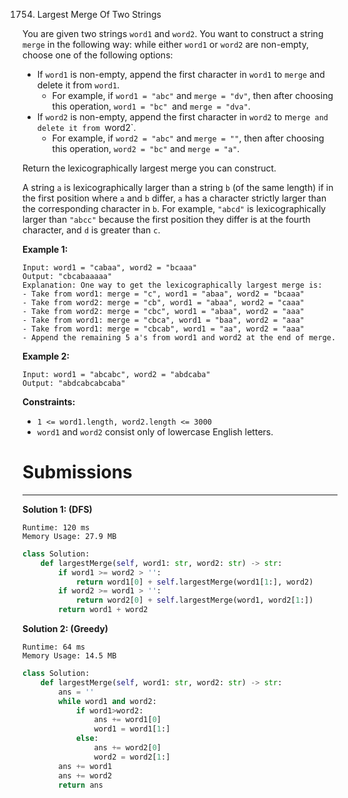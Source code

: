 1754. Largest Merge Of Two Strings

You are given two strings `word1` and `word2`. You want to construct a string `merge` in the following way: while either `word1` or `word2` are non-empty, choose one of the following options:

* If `word1` is non-empty, append the first character in `word1` to `merge` and delete it from `word1`.
    * For example, if `word1 = "abc"` and `merge = "dv"`, then after choosing this operation, `word1 = "bc" `and `merge = "dva"`.
* If `word2` is non-empty, append the first character in `word2` to m`erge and delete it from `word2`.
    * For example, if `word2 = "abc"` and `merge = ""`, then after choosing this operation, `word2 = "bc"` and `merge = "a"`.

Return the lexicographically largest merge you can construct.

A string `a` is lexicographically larger than a string `b` (of the same length) if in the first position where `a` and `b` differ, `a` has a character strictly larger than the corresponding character in `b`. For example, `"abcd"` is lexicographically larger than `"abcc"` because the first position they differ is at the fourth character, and `d` is greater than `c`.

 

**Example 1:**
```
Input: word1 = "cabaa", word2 = "bcaaa"
Output: "cbcabaaaaa"
Explanation: One way to get the lexicographically largest merge is:
- Take from word1: merge = "c", word1 = "abaa", word2 = "bcaaa"
- Take from word2: merge = "cb", word1 = "abaa", word2 = "caaa"
- Take from word2: merge = "cbc", word1 = "abaa", word2 = "aaa"
- Take from word1: merge = "cbca", word1 = "baa", word2 = "aaa"
- Take from word1: merge = "cbcab", word1 = "aa", word2 = "aaa"
- Append the remaining 5 a's from word1 and word2 at the end of merge.
```

**Example 2:**
```
Input: word1 = "abcabc", word2 = "abdcaba"
Output: "abdcabcabcaba"
```

**Constraints:**

* `1 <= word1.length, word2.length <= 3000`
* `word1` and `word2` consist only of lowercase English letters.

# Submissions
---
**Solution 1: (DFS)**
```
Runtime: 120 ms
Memory Usage: 27.9 MB
```
```python
class Solution:
    def largestMerge(self, word1: str, word2: str) -> str:
        if word1 >= word2 > '':
            return word1[0] + self.largestMerge(word1[1:], word2)
        if word2 >= word1 > '':
            return word2[0] + self.largestMerge(word1, word2[1:])
        return word1 + word2
```

**Solution 2: (Greedy)**
```
Runtime: 64 ms
Memory Usage: 14.5 MB
```
```python
class Solution:
    def largestMerge(self, word1: str, word2: str) -> str:
        ans = ''
        while word1 and word2:
            if word1>word2:
                ans += word1[0]
                word1 = word1[1:]
            else:
                ans += word2[0]
                word2 = word2[1:]
        ans += word1
        ans += word2
        return ans
```